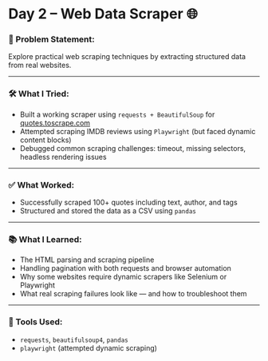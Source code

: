 # Day 2 – Web Data Scraper 🌐

### 🧩 Problem Statement:
Explore practical web scraping techniques by extracting structured data from real websites.

---

### 🛠️ What I Tried:
- Built a working scraper using `requests + BeautifulSoup` for [quotes.toscrape.com](https://quotes.toscrape.com)
- Attempted scraping IMDB reviews using `Playwright` (but faced dynamic content blocks)
- Debugged common scraping challenges: timeout, missing selectors, headless rendering issues

---

### ✅ What Worked:
- Successfully scraped 100+ quotes including text, author, and tags
- Structured and stored the data as a CSV using `pandas`

---

### 📚 What I Learned:
- The HTML parsing and scraping pipeline
- Handling pagination with both requests and browser automation
- Why some websites require dynamic scrapers like Selenium or Playwright
- What real scraping failures look like — and how to troubleshoot them

---

### 🚀 Tools Used:
- `requests`, `beautifulsoup4`, `pandas`
- `playwright` (attempted dynamic scraping)
